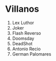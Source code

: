 
# Villanos

1. Lex Luthor
2. Joker
3. Flash Reverso
4. Doomsday
5. DeadShot
6. Antonio Recio
7. German Palomares
